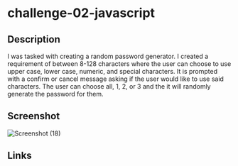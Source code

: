 # challenge-02-javascript

## Description
I was tasked with creating a random password generator. I created a requirement of between 8-128 characters where the user can choose to use upper case, lower case, numeric, and special characters. It is prompted with a confirm or cancel message asking if the user would like to use said characters. The user can choose all, 1, 2, or 3 and the it will randomly generate the password for them.

## Screenshot
![Screenshot (18)](https://github.com/acolin96/challenge-02-javascript/assets/132381469/ddc82624-d101-478a-a0ee-7a28b01f27fc)

## Links
